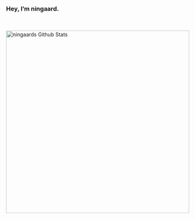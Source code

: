 <h3 title="hehehe"> Hey, I’m ningaard.</h3>

<br />
<br />

<img align="center" width=500 src="https://github-readme-stats.vercel.app/api?username=ningaard&count_private=true&theme=dark&title_color=b7b7b7&icon_color=b7b7b7&show_icons=true&hide=issues&border_color=b7b7b7&bg_color=161616" alt="ningaards Github Stats" />                                                                                                                            
